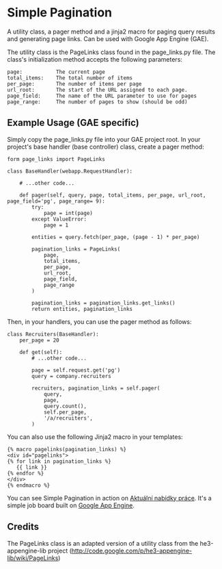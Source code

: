 # Simple Pagination

A utility class, a pager method and a jinja2 macro for paging query results and generating page links. Can be used with Google App Engine (GAE).

The utility class is the PageLinks class found in the page_links.py file. The class's initialization method accepts the following parameters:

    page:           The current page
    total_items:    The total number of items
    per_page:       The number of items per page
    url_root:       The start of the URL assigned to each page.
    page_field:     The name of the URL parameter to use for pages
    page_range:     The number of pages to show (should be odd)


## Example Usage (GAE specific)

Simply copy the page_links.py file into your GAE project root.
In your project's base handler (base controller) class, create a pager method:

    form page_links import PageLinks

    class BaseHandler(webapp.RequestHandler):

        # ...other code...

        def pager(self, query, page, total_items, per_page, url_root, page_field='pg', page_range= 9):
            try:
                page = int(page)
            except ValueError:
                page = 1

            entities = query.fetch(per_page, (page - 1) * per_page)

            pagination_links = PageLinks(
                page,
                total_items,
                per_page,
                url_root,
                page_field,
                page_range
            )

            pagination_links = pagination_links.get_links()
            return entities, pagination_links


Then, in your handlers, you can use the pager method as follows:

    class Recruiters(BaseHandler):
        per_page = 20

        def get(self):
            # ...other code...

            page = self.request.get('pg')
            query = company.recruiters

            recruiters, pagination_links = self.pager(
                query,
                page,
                query.count(),
                self.per_page,
                '/a/recruiters',
            )


You can also use the following Jinja2 macro in your templates:

    {% macro pagelinks(pagination_links) %}
    <div id="pagelinks">
    {% for link in pagination_links %}
       {{ link }}
    {% endfor %}
    </div>
    {% endmacro %}


You can see Simple Pagination in action on [Aktuální nabídky práce](http://www.aktualninabidkyprace.cz/). It's a simple job board built on [Google App Engine](http://code.google.com/appengine/).


## Credits

The PageLinks class is an adapted version of a utility class from the he3-appengine-lib project (http://code.google.com/p/he3-appengine-lib/wiki/PageLinks)

